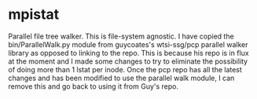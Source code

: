 mpistat
=======

Parallel file tree walker. This is file-system agnostic.
I have copied the bin/ParallelWalk.py module from guycoates's wtsi-ssg/pcp parallel walker library as opposed to linking to the repo. This is because his repo is in flux at the moment and I made some changes to try to eliminate the possibility of doing more than 1 lstat per inode. Once the pcp repo has all the latest changes and has been modified to use the parallel walk module, I can remove this and go back to using it from Guy's repo.
